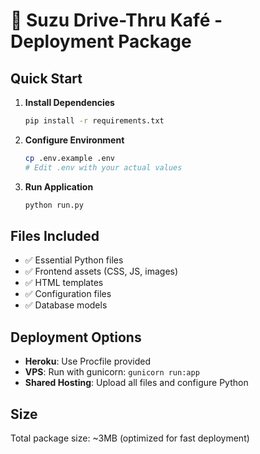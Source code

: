 # 🚀 Suzu Drive-Thru Kafé - Deployment Package

## Quick Start

1. **Install Dependencies**
   ```bash
   pip install -r requirements.txt
   ```

2. **Configure Environment**
   ```bash
   cp .env.example .env
   # Edit .env with your actual values
   ```

3. **Run Application**
   ```bash
   python run.py
   ```

## Files Included
- ✅ Essential Python files
- ✅ Frontend assets (CSS, JS, images)
- ✅ HTML templates
- ✅ Configuration files
- ✅ Database models

## Deployment Options
- **Heroku**: Use Procfile provided
- **VPS**: Run with gunicorn: `gunicorn run:app`
- **Shared Hosting**: Upload all files and configure Python

## Size
Total package size: ~3MB (optimized for fast deployment)
